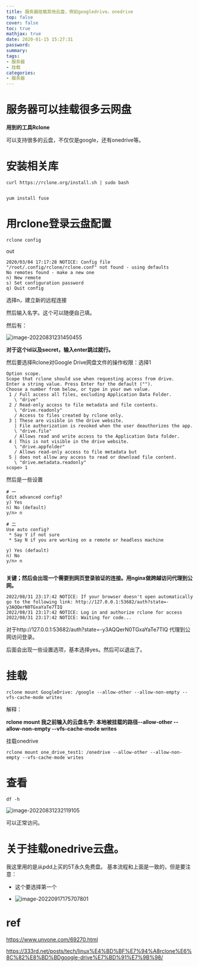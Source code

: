 ```yaml
---
title: 服务器挂载其他云盘，例如googledrive，onedrive
top: false
cover: false
toc: true
mathjax: true
date: 2020-01-15 15:27:31
password:
summary:
tags:
- 服务器
- 挂载
categories:
- 服务器
---
```

# 服务器可以挂载很多云网盘

**用到的工具Rclone**

可以支持很多的云盘，不仅仅是google，还有onedrive等。



# 安装相关库

```
curl https://rclone.org/install.sh | sudo bash


yum install fuse
```



# 用rclone登录云盘配置

```
rclone config
```

out

```
2020/03/04 17:17:28 NOTICE: Config file "/root/.config/rclone/rclone.conf" not found - using defaults
No remotes found - make a new one
n) New remote
s) Set configuration password
q) Quit config
```

选择n，建立新的远程连接

然后输入名字。这个可以随便自己填。

然后有：

![image-20220831231450455](https://cdn.jsdelivr.net/gh/kengerlwl/kengerlwl.github.io/image/ddc552e2fb60427a31c6b3d28ba21944/69b94b1ad4cfc3d4acb3f2f4f190bf2a.png)

**对于这个id以及secret，输入enter跳过就行。**



然后要选择Rclone对Google Drive网盘文件的操作权限：选择1

```
Option scope.
Scope that rclone should use when requesting access from drive.
Enter a string value. Press Enter for the default ("").
Choose a number from below, or type in your own value.
 1 / Full access all files, excluding Application Data Folder.
   \ "drive"
 2 / Read-only access to file metadata and file contents.
   \ "drive.readonly"
   / Access to files created by rclone only.
 3 | These are visible in the drive website.
   | File authorization is revoked when the user deauthorizes the app.
   \ "drive.file"
   / Allows read and write access to the Application Data folder.
 4 | This is not visible in the drive website.
   \ "drive.appfolder"
   / Allows read-only access to file metadata but
 5 | does not allow any access to read or download file content.
   \ "drive.metadata.readonly"
scope> 1

```

然后是一些设置

```
# 一
Edit advanced config?
y) Yes
n) No (default)
y/n> n

# 二
Use auto config?
 * Say Y if not sure
 * Say N if you are working on a remote or headless machine

y) Yes (default)
n) No
y/n> n


```



**关键；然后会出现一个需要到网页登录验证的连接。用nginx做跨越访问代理到公网。**

```
2022/08/31 23:17:42 NOTICE: If your browser doesn't open automatically go to the following link: http://127.0.0.1:53682/auth?state=-y3AQQerN0TGxaYaTe7TIQ
2022/08/31 23:17:42 NOTICE: Log in and authorize rclone for access
2022/08/31 23:17:42 NOTICE: Waiting for code...
```

对于http://127.0.0.1:53682/auth?state=-y3AQQerN0TGxaYaTe7TIQ 代理到公网访问登录。



后面会出现一些设置选项，基本选择yes。然后可以退出了。



# 挂载

```
rclone mount GoogleDrive: /google --allow-other --allow-non-empty --vfs-cache-mode writes
```

解释：

**rclone mount 我之前输入的云盘名字: 本地被挂载的路径--allow-other --allow-non-empty --vfs-cache-mode writes**



挂载onedrive

```
rclone mount one_drive_test1: /onedrive --allow-other --allow-non-empty --vfs-cache-mode writes
```





# 查看

```
df -h
```

![image-20220831232119105](https://cdn.jsdelivr.net/gh/kengerlwl/kengerlwl.github.io/image/ddc552e2fb60427a31c6b3d28ba21944/750110b64a59b0a23bc6cf808c7f6e1a.png)



可以正常访问。





# 关于挂载onedrive云盘。

我这里用的是从pdd上买的5T永久免费盘。
基本流程和上面是一致的，但是要注意：
- 这个要选择第一个

- ![image-20220917175707801](https://cdn.jsdelivr.net/gh/kengerlwl/kengerlwl.github.io/image/ddc552e2fb60427a31c6b3d28ba21944/4efac40a129a35d631dd81cb33b5acb3.png)

  



# ref

https://www.unvone.com/69270.html

https://333rd.net/posts/tech/linux%E4%BD%BF%E7%94%A8rclone%E6%8C%82%E8%BD%BDgoogle-drive%E7%BD%91%E7%9B%98/